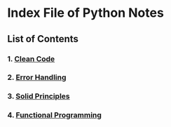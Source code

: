 # Index File of Python Notes

## List of Contents

### 1. [Clean Code](./clean-code.md)
### 2. [Error Handling](./error-handling.md)
### 3. [Solid Principles](./solid-principles.md)
### 4. [Functional Programming](./functional-programming.md)